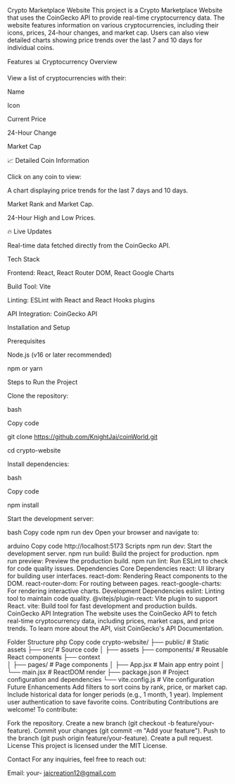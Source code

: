 Crypto Marketplace Website
This project is a Crypto Marketplace Website that uses the CoinGecko API to provide real-time cryptocurrency data. The website features information on various cryptocurrencies, including their icons, prices, 24-hour changes, and market cap. Users can also view detailed charts showing price trends over the last 7 and 10 days for individual coins.



Features
📊 Cryptocurrency Overview

View a list of cryptocurrencies with their:

Name

Icon

Current Price

24-Hour Change

Market Cap


📈 Detailed Coin Information

Click on any coin to view:

A chart displaying price trends for the last 7 days and 10 days.

Market Rank and Market Cap.

24-Hour High and Low Prices.


🔥 Live Updates

Real-time data fetched directly from the CoinGecko API.

Tech Stack

Frontend: React, React Router DOM, React Google Charts

Build Tool: Vite

Linting: ESLint with React and React Hooks plugins

API Integration: CoinGecko API


Installation and Setup

Prerequisites

Node.js (v16 or later recommended)

npm or yarn

Steps to Run the Project

Clone the repository:

bash

Copy code

git clone https://github.com/KnightJai/coinWorld.git

cd crypto-website

Install dependencies:

bash

Copy code

npm install

Start the development server:

bash
Copy code
npm run dev
Open your browser and navigate to:

arduino
Copy code
http://localhost:5173
Scripts
npm run dev: Start the development server.
npm run build: Build the project for production.
npm run preview: Preview the production build.
npm run lint: Run ESLint to check for code quality issues.
Dependencies
Core Dependencies
react: UI library for building user interfaces.
react-dom: Rendering React components to the DOM.
react-router-dom: For routing between pages.
react-google-charts: For rendering interactive charts.
Development Dependencies
eslint: Linting tool to maintain code quality.
@vitejs/plugin-react: Vite plugin to support React.
vite: Build tool for fast development and production builds.
CoinGecko API Integration
The website uses the CoinGecko API to fetch real-time cryptocurrency data, including prices, market caps, and price trends. To learn more about the API, visit CoinGecko's API Documentation.


Folder Structure
php
Copy code
crypto-website/
├── public/           # Static assets
├── src/              # Source code
│   ├── assets
    ├── components/   # Reusable React components
    ├── context  
│   ├── pages/        # Page components
│   ├── App.jsx       # Main app entry point
│   └── main.jsx     # ReactDOM render
├── package.json      # Project configuration and dependencies
└── vite.config.js    # Vite configuration
Future Enhancements
Add filters to sort coins by rank, price, or market cap.
Include historical data for longer periods (e.g., 1 month, 1 year).
Implement user authentication to save favorite coins.
Contributing
Contributions are welcome! To contribute:

Fork the repository.
Create a new branch (git checkout -b feature/your-feature).
Commit your changes (git commit -m "Add your feature").
Push to the branch (git push origin feature/your-feature).
Create a pull request.
License
This project is licensed under the MIT License.

Contact
For any inquiries, feel free to reach out:

Email: your- jaicreation12@gmail.com


